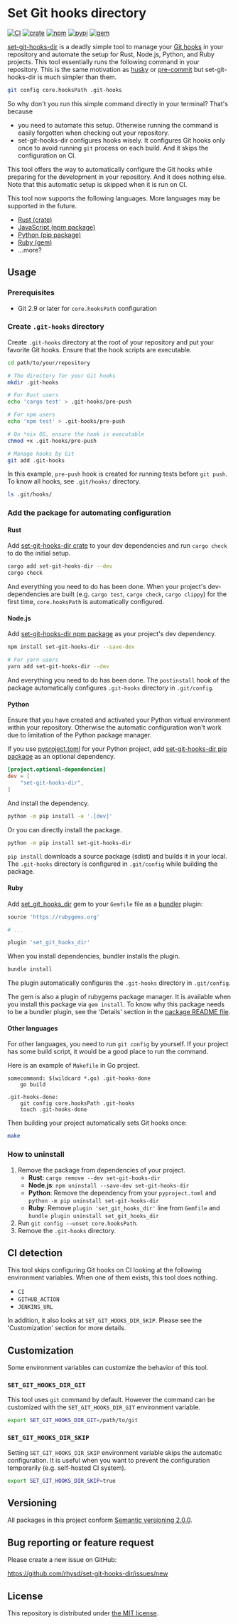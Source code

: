 Set Git hooks directory
=======================
[![CI][ci-badge]][ci]
[![crate][crate-badge]][crate]
[![npm][npm-badge]][npm]
[![pypi][pypi-badge]][pypi]
[![gem][gem-badge]][gem]

[set-git-hooks-dir][repo] is a deadly simple tool to manage your [Git hooks][hooks] in your repository and automate the
setup for Rust, Node.js, Python, and Ruby projects. This tool essentially runs the following command in your repository.
This is the same motivation as [husky][] or [pre-commit][] but set-git-hooks-dir is much simpler than them.

```sh
git config core.hooksPath .git-hooks
```

So why don't you run this simple command directly in your terminal? That's because

- you need to automate this setup. Otherwise running the command is easily forgotten when checking out your repository.
- set-git-hooks-dir configures hooks wisely. It configures Git hooks only once to avoid running `git` process on each
  build. And it skips the configuration on CI.

This tool offers the way to automatically configure the Git hooks while preparing for the development in your
repository. And it does nothing else. Note that this automatic setup is skipped when it is run on CI.

This tool now supports the following languages. More languages may be supported in the future.

- [Rust (crate)](./rust)
- [JavaScript (npm package)](./npm)
- [Python (pip package)](./python)
- [Ruby (gem)](./ruby)
- ...more?

## Usage

### Prerequisites

- Git 2.9 or later for `core.hooksPath` configuration

### Create `.git-hooks` directory

Create `.git-hooks` directory at the root of your repository and put your favorite Git hooks. Ensure that the hook
scripts are executable.

```sh
cd path/to/your/repository

# The directory for your Git hooks
mkdir .git-hooks

# For Rust users
echo 'cargo test' > .git-hooks/pre-push

# For npm users
echo 'npm test' > .git-hooks/pre-push

# On *nix OS, ensure the hook is executable
chmod +x .git-hooks/pre-push

# Manage hooks by Git
git add .git-hooks
```

In this example, `pre-push` hook is created for running tests before `git push`. To know all hooks, see `.git/hooks/`
directory.

```sh
ls .git/hooks/
```

### Add the package for automating configuration

#### Rust

Add [set-git-hooks-dir crate][crate] to your dev dependencies and run `cargo check` to do the initial setup.

```sh
cargo add set-git-hooks-dir --dev
cargo check
```

And everything you need to do has been done. When your project's dev-dependencies are built (e.g. `cargo test`,
`cargo check`, `cargo clippy`) for the first time, `core.hooksPath` is automatically configured.

#### Node.js

Add [set-git-hooks-dir npm package][npm] as your project's dev dependency.

```sh
npm install set-git-hooks-dir --save-dev

# For yarn users
yarn add set-git-hooks-dir --dev
```

And everything you need to do has been done. The `postinstall` hook of the package automatically configures
`.git-hooks` directory in `.git/config`.

#### Python

Ensure that you have created and activated your Python virtual environment within your repository. Otherwise the
automatic configuration won't work due to limitation of the Python package manager.

If you use [pyproject.toml][] for your Python project, add [set-git-hooks-dir pip package][pypi] as an optional
dependency.

```toml
[project.optional-dependencies]
dev = [
    "set-git-hooks-dir",
]
```

And install the dependency.

```sh
python -m pip install -e '.[dev]'
```

Or you can directly install the package.

```sh
python -m pip install set-git-hooks-dir
```

`pip install` downloads a source package (sdist) and builds it in your local. The `.git-hooks` directory is configured
in `.git/config` while building the package.

#### Ruby

Add [set_git_hooks_dir][gem] gem to your `Gemfile` file as a [bundler][] plugin:

```ruby
source 'https://rubygems.org'

# ...

plugin 'set_git_hooks_dir'
```

When you install dependencies, bundler installs the plugin.

```sh
bundle install
```

The plugin automatically configures the `.git-hooks` directory in `.git/config`.

The gem is also a plugin of rubygems package manager. It is available when you install this package via `gem install`.
To know why this package needs to be a bundler plugin, see the 'Details' section in the
[package README file](./ruby/README.md).

#### Other languages

For other languages, you need to run `git config` by yourself. If your project has some build script, it would be a
good place to run the command.

Here is an example of `Makefile` in Go project.

```make
somecommand: $(wildcard *.go) .git-hooks-done
	go build

.git-hooks-done:
	git config core.hooksPath .git-hooks
	touch .git-hooks-done
```

Then building your project automatically sets Git hooks once:

```sh
make
```

### How to uninstall

1. Remove the package from dependencies of your project.
   - **Rust**: `cargo remove --dev set-git-hooks-dir`
   - **Node.js**: `npm uninstall --save-dev set-git-hooks-dir`
   - **Python**: Remove the dependency from your `pyproject.toml` and `python -m pip uninstall set-git-hooks-dir`
   - **Ruby**: Remove `plugin 'set_git_hooks_dir'` line from `Gemfile` and `bundle plugin uninstall set_git_hooks_dir`
2. Run `git config --unset core.hooksPath`.
3. Remove the `.git-hooks` directory.

## CI detection

This tool skips configuring Git hooks on CI looking at the following environment variables. When one of them exists,
this tool does nothing.

- `CI`
- `GITHUB_ACTION`
- `JENKINS_URL`

In addition, it also looks at `SET_GIT_HOOKS_DIR_SKIP`. Please see the 'Customization' section for more details.

## Customization

Some environment variables can customize the behavior of this tool.

### `SET_GIT_HOOKS_DIR_GIT`

This tool uses `git` command by default. However the command can be customized with the `SET_GIT_HOOKS_DIR_GIT`
environment variable.

```sh
export SET_GIT_HOOKS_DIR_GIT=/path/to/git
```

### `SET_GIT_HOOKS_DIR_SKIP`

Setting `SET_GIT_HOOKS_DIR_SKIP` environment variable skips the automatic configuration. It is useful when you want to
prevent the configuration temporarily (e.g. self-hosted CI system).

```sh
export SET_GIT_HOOKS_DIR_SKIP=true
```

## Versioning

All packages in this project conform [Semantic versioning 2.0.0][semver].

## Bug reporting or feature request

Please create a new issue on GitHub:

https://github.com/rhysd/set-git-hooks-dir/issues/new

## License

This repository is distributed under [the MIT license](LICENSE).


[ci-badge]: https://github.com/rhysd/set-git-hooks-dir/actions/workflows/ci.yaml/badge.svg
[ci]: https://github.com/rhysd/set-git-hooks-dir/actions/workflows/ci.yaml
[crate-badge]: https://img.shields.io/crates/v/set-git-hooks-dir
[crate]: https://crates.io/crates/set-git-hooks-dir
[npm-badge]: https://img.shields.io/npm/v/set-git-hooks-dir
[npm]: https://www.npmjs.com/package/set-git-hooks-dir
[pypi-badge]: https://img.shields.io/pypi/v/set-git-hooks-dir
[pypi]: https://pypi.org/project/set-git-hooks-dir/
[gem-badge]: https://img.shields.io/gem/v/set_git_hooks_dir
[gem]: https://rubygems.org/gems/set_git_hooks_dir
[repo]: https://github.com/rhysd/set-git-hooks-dir
[hooks]: https://git-scm.com/docs/githooks
[husky]: https://typicode.github.io/husky/
[pre-commit]: https://pre-commit.com/
[pyproject.toml]: https://packaging.python.org/en/latest/guides/writing-pyproject-toml/
[bundler]: https://bundler.io/
[semver]: https://semver.org/
